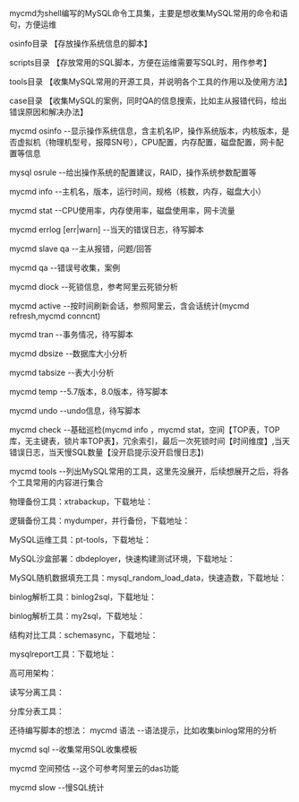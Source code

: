 mycmd为shell编写的MySQL命令工具集，主要是想收集MySQL常用的命令和语句，方便运维

osinfo目录  【存放操作系统信息的脚本】

scripts目录  【存放常用的SQL脚本，方便在运维需要写SQL时，用作参考】

tools目录   【收集MySQL常用的开源工具，并说明各个工具的作用以及使用方法】

case目录    【收集MySQL的案例，同时QA的信息搜索，比如主从报错代码，给出错误原因和解决办法】

mycmd osinfo --显示操作系统信息，含主机名IP，操作系统版本，内核版本，是否虚拟机（物理机型号，报障SN号），CPU配置，内存配置，磁盘配置，网卡配置等信息

mysql osrule --给出操作系统的配置建议，RAID，操作系统参数配置等

mycmd info  --主机名，版本，运行时间，规格（核数，内存，磁盘大小）

mycmd stat --CPU使用率，内存使用率，磁盘使用率，网卡流量

mycmd errlog [err|warn]  --当天的错误日志，待写脚本

mycmd slave qa  --主从报错，问题/回答

mycmd qa  --错误号收集，案例

mycmd dlock  --死锁信息，参考阿里云死锁分析

mycmd active  --按时间刷新会话，参照阿里云，含会话统计(mycmd refresh,mycmd conncnt)

mycmd tran    --事务情况，待写脚本

mycmd dbsize  --数据库大小分析

mycmd tabsize --表大小分析

mycmd temp  --5.7版本，8.0版本，待写脚本

mycmd undo  --undo信息，待写脚本

mycmd check  --基础巡检(mycmd info ，mycmd stat，空间【TOP表，TOP库，无主键表，锁片率TOP表】，冗余索引，最后一次死锁时间【时间维度】,当天错误日志，当天慢SQL数量【没开启提示没开启慢日志】)

mycmd tools  --列出MySQL常用的工具，这里先没展开，后续想展开之后，将各个工具常用的内容进行集合

物理备份工具：xtrabackup，下载地址：

逻辑备份工具：mydumper，并行备份，下载地址：

MySQL运维工具：pt-tools，下载地址：

MySQL沙盒部署：dbdeployer，快速构建测试环境，下载地址：

MySQL随机数据填充工具：mysql_random_load_data，快速造数，下载地址：

binlog解析工具：binlog2sql，下载地址：

binlog解析工具：my2sql，下载地址：

结构对比工具：schemasync，下载地址：

mysqlreport工具：下载地址：

高可用架构：

读写分离工具：

分库分表工具：


还待编写脚本的想法：
mycmd 语法     --语法提示，比如收集binlog常用的分析

mycmd sql      --收集常用SQL收集模板

mycmd 空间预估 --这个可参考阿里云的das功能

mycmd slow     --慢SQL统计
